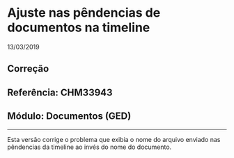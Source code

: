 # Ajuste nas pêndencias de documentos na timeline
13/03/2019
## Correção
## Referência: CHM33943
## Módulo: Documentos (GED)
***

Esta versão corrige o problema que exibia o nome do arquivo enviado nas pêndencias da timeline ao invés do nome do documento.